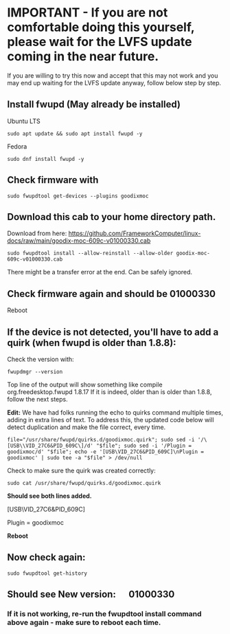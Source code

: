 
# IMPORTANT - If you are not comfortable doing this yourself, please wait for the LVFS update coming in the near future.

If you are willing to try this now and accept that this may not work and you may end up waiting for the LVFS update anyway, follow below step by step.


## Install fwupd (May already be installed)

Ubuntu LTS 

``
sudo apt update && sudo apt install fwupd -y
``

Fedora

``
sudo dnf install fwupd -y
``

## Check firmware with

``
sudo fwupdtool get-devices --plugins goodixmoc
``

## Download this cab to your home directory path.

Download from here: https://github.com/FrameworkComputer/linux-docs/raw/main/goodix-moc-609c-v01000330.cab

``
sudo fwupdtool install --allow-reinstall --allow-older goodix-moc-609c-v01000330.cab
``

There might be a transfer error at the end. Can be safely ignored.


## Check firmware again and should be 01000330

Reboot

## If the device is not detected, you'll have to add a quirk (when fwupd is older than 1.8.8):

Check the version with:

``
fwupdmgr --version
``

Top line of the output will show something like compile  org.freedesktop.fwupd  1.8.17
If it is indeed, older than is older than 1.8.8, follow the next steps.

**Edit:** We have had folks running the echo to quirks command multiple times, adding in extra lines of text. To address this, the updated code below will detect duplication and make the file correct, every time.


``
file="/usr/share/fwupd/quirks.d/goodixmoc.quirk"; sudo sed -i '/\[USB\\VID_27C6&PID_609C\]/d' "$file"; sudo sed -i '/Plugin = goodixmoc/d' "$file"; echo -e '[USB\VID_27C6&PID_609C]\nPlugin = goodixmoc' | sudo tee -a "$file" > /dev/null
``

Check to make sure the quirk was created correctly:

``
sudo cat /usr/share/fwupd/quirks.d/goodixmoc.quirk
``

**Should see both lines added.**


  [USB\VID_27C6&PID_609C]


  Plugin = goodixmoc



**Reboot**

## Now check again:

``
sudo fwupdtool get-history
``

## Should see New version:      01000330

### If it is not working, re-run the fwupdtool install command above again - make sure to reboot each time.
